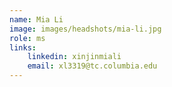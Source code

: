 ```yaml
---
name: Mia Li
image: images/headshots/mia-li.jpg
role: ms
links:
    linkedin: xinjinmiali
    email: xl3319@tc.columbia.edu
---
```


